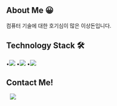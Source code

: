 ## About Me 😀
컴퓨터 기술에 대한 호기심이 많은 이상돈입니다.

## Technology Stack 🛠
<div>
    •<img src="https://img.shields.io/badge/html5-E34F26?style=flat&logo=html5&logoColor=white">
    •<img src="https://img.shields.io/badge/React-61DAFB?style=flat&logo=React&logoColor=white">
    •<img src="https://img.shields.io/badge/Javascript-F7DF1E?style=flat&logo=Javascript&logoColor=white">
    </div>


## Contact Me!

<a href="https://instagram.com/doniii__i">
    <img 
        src="http://img.shields.io/badge/-Instagram-black?style=flat&logo=Instagram&link=https://instagram.com/doniii__i/"
        style="height : auto; margin-left : 10px; margin-right : 10px;"/>
</a>
